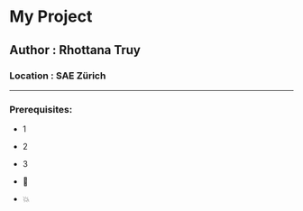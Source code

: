 # My Project
## Author : Rhottana Truy
### Location : SAE Zürich

---

### Prerequisites:
* 1
* 2
* 3

* :fu:
* :boom:
